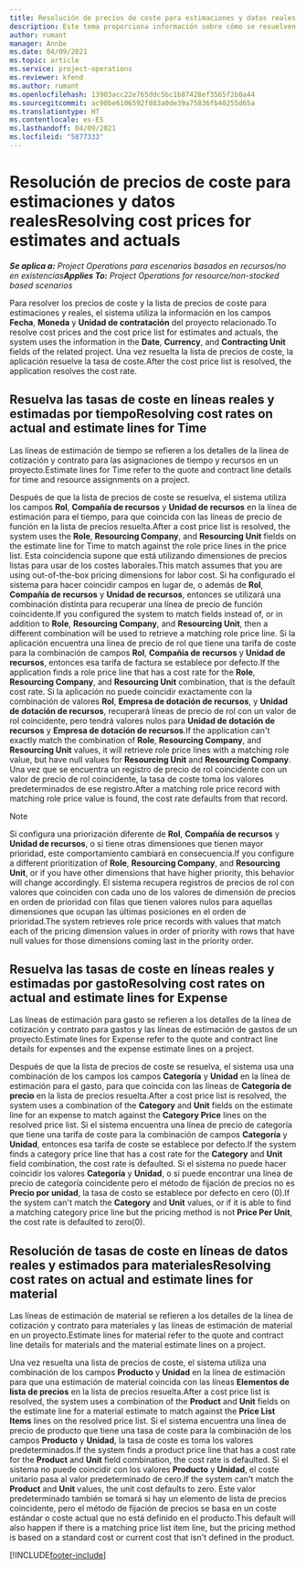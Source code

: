 ```yaml
---
title: Resolución de precios de coste para estimaciones y datos reales
description: Este tema proporciona información sobre cómo se resuelven los precios de venta en estimaciones y reales.
author: rumant
manager: Annbe
ms.date: 04/09/2021
ms.topic: article
ms.service: project-operations
ms.reviewer: kfend
ms.author: rumant
ms.openlocfilehash: 13903acc22e765ddc5bc1b87428ef3565f2b0a44
ms.sourcegitcommit: ac90be6106592f883a0de39a75836fb40255d65a
ms.translationtype: HT
ms.contentlocale: es-ES
ms.lasthandoff: 04/09/2021
ms.locfileid: "5877333"
---
```

# <a name="resolving-cost-prices-for-estimates-and-actuals"></a><span data-ttu-id="3a8d4-103">Resolución de precios de coste para estimaciones y datos reales</span><span class="sxs-lookup"><span data-stu-id="3a8d4-103">Resolving cost prices for estimates and actuals</span></span>

<span data-ttu-id="3a8d4-104">_**Se aplica a:** Project Operations para escenarios basados en recursos/no en existencias_</span><span class="sxs-lookup"><span data-stu-id="3a8d4-104">_**Applies To:** Project Operations for resource/non-stocked based scenarios_</span></span>

<span data-ttu-id="3a8d4-105">Para resolver los precios de coste y la lista de precios de coste para estimaciones y reales, el sistema utiliza la información en los campos **Fecha**, **Moneda** y **Unidad de contratación** del proyecto relacionado.</span><span class="sxs-lookup"><span data-stu-id="3a8d4-105">To resolve cost prices and the cost price list for estimates and actuals, the system uses the information in the **Date**, **Currency**, and **Contracting Unit** fields of the related project.</span></span> <span data-ttu-id="3a8d4-106">Una vez resuelta la lista de precios de coste, la aplicación resuelve la tasa de coste.</span><span class="sxs-lookup"><span data-stu-id="3a8d4-106">After the cost price list is resolved, the application resolves the cost rate.</span></span>

## <a name="resolving-cost-rates-on-actual-and-estimate-lines-for-time"></a><span data-ttu-id="3a8d4-107">Resuelva las tasas de coste en líneas reales y estimadas por tiempo</span><span class="sxs-lookup"><span data-stu-id="3a8d4-107">Resolving cost rates on actual and estimate lines for Time</span></span>

<span data-ttu-id="3a8d4-108">Las líneas de estimación de tiempo se refieren a los detalles de la línea de cotización y contrato para las asignaciones de tiempo y recursos en un proyecto.</span><span class="sxs-lookup"><span data-stu-id="3a8d4-108">Estimate lines for Time refer to the quote and contract line details for time and resource assignments on a project.</span></span>

<span data-ttu-id="3a8d4-109">Después de que la lista de precios de coste se resuelva, el sistema utiliza los campos **Rol**, **Compañía de recursos** y **Unidad de recursos** en la línea de estimación para el tiempo, para que coincida con las líneas de precio de función en la lista de precios resuelta.</span><span class="sxs-lookup"><span data-stu-id="3a8d4-109">After a cost price list is resolved, the system uses the **Role**, **Resourcing Company**, and **Resourcing Unit** fields on the estimate line for Time to match against the role price lines in the price list.</span></span> <span data-ttu-id="3a8d4-110">Esta coincidencia supone que está utilizando dimensiones de precios listas para usar de los costes laborales.</span><span class="sxs-lookup"><span data-stu-id="3a8d4-110">This match assumes that you are using out-of-the-box pricing dimensions for labor cost.</span></span> <span data-ttu-id="3a8d4-111">Si ha configurado el sistema para hacer coincidir campos en lugar de, o además de **Rol**, **Compañía de recursos** y **Unidad de recursos**, entonces se utilizará una combinación distinta para recuperar una línea de precio de función coincidente.</span><span class="sxs-lookup"><span data-stu-id="3a8d4-111">If you configured the system to match fields instead of, or in addition to **Role**, **Resourcing Company**, and **Resourcing Unit**, then a different combination will be used to retrieve a matching role price line.</span></span> <span data-ttu-id="3a8d4-112">Si la aplicación encuentra una línea de precio de rol que tiene una tarifa de coste para la combinación de campos **Rol**, **Compañía de recursos** y **Unidad de recursos**, entonces esa tarifa de factura se establece por defecto.</span><span class="sxs-lookup"><span data-stu-id="3a8d4-112">If the application finds a role price line that has a cost rate for the **Role**, **Resourcing Company**, and **Resourcing Unit** combination, that is the default cost rate.</span></span> <span data-ttu-id="3a8d4-113">Si la aplicación no puede coincidir exactamente con la combinación de valores **Rol**, **Empresa de dotación de recursos**, y **Unidad de dotación de recursos**, recuperará líneas de precio de rol con un valor de rol coincidente, pero tendrá valores nulos para **Unidad de dotación de recursos** y **Empresa de dotación de recursos**.</span><span class="sxs-lookup"><span data-stu-id="3a8d4-113">If the application can't exactly match the combination of **Role**, **Resourcing Company**, and **Resourcing Unit** values, it will retrieve role price lines with a matching role value, but have null values for **Resourcing Unit** and **Resourcing Company**.</span></span> <span data-ttu-id="3a8d4-114">Una vez que se encuentra un registro de precio de rol coincidente con un valor de precio de rol coincidente, la tasa de coste toma los valores predeterminados de ese registro.</span><span class="sxs-lookup"><span data-stu-id="3a8d4-114">After a matching role price record with matching role price value is found, the cost rate defaults from that record.</span></span> 

> [!NOTE]
> <span data-ttu-id="3a8d4-115">Si configura una priorización diferente de **Rol**, **Compañía de recursos** y **Unidad de recursos**, o si tiene otras dimensiones que tienen mayor prioridad, este comportamiento cambiará en consecuencia.</span><span class="sxs-lookup"><span data-stu-id="3a8d4-115">If you configure a different prioritization of **Role**, **Resourcing Company**, and **Resourcing Unit**, or if you have other dimensions that have higher priority, this behavior will change accordingly.</span></span> <span data-ttu-id="3a8d4-116">El sistema recupera registros de precios de rol con valores que coinciden con cada uno de los valores de dimensión de precios en orden de prioridad con filas que tienen valores nulos para aquellas dimensiones que ocupan las últimas posiciones en el orden de prioridad.</span><span class="sxs-lookup"><span data-stu-id="3a8d4-116">The system retrieves role price records with values that match each of the pricing dimension values in order of priority with rows that have null values for those dimensions coming last in the priority order.</span></span>

## <a name="resolving-cost-rates-on-actual-and-estimate-lines-for-expense"></a><span data-ttu-id="3a8d4-117">Resuelva las tasas de coste en líneas reales y estimadas por gasto</span><span class="sxs-lookup"><span data-stu-id="3a8d4-117">Resolving cost rates on actual and estimate lines for Expense</span></span>

<span data-ttu-id="3a8d4-118">Las líneas de estimación para gasto se refieren a los detalles de la línea de cotización y contrato para gastos y las líneas de estimación de gastos de un proyecto.</span><span class="sxs-lookup"><span data-stu-id="3a8d4-118">Estimate lines for Expense refer to the quote and contract line details for expenses and the expense estimate lines on a project.</span></span>

<span data-ttu-id="3a8d4-119">Después de que la lista de precios de coste se resuelva, el sistema usa una combinación de los campos los campos **Categoría** y **Unidad** en la línea de estimación para el gasto, para que coincida con las líneas de **Categoría de precio** en la lista de precios resuelta.</span><span class="sxs-lookup"><span data-stu-id="3a8d4-119">After a cost price list is resolved, the system uses a combination of the **Category** and **Unit** fields on the estimate line for an expense to match against the **Category Price** lines on the resolved price list.</span></span> <span data-ttu-id="3a8d4-120">Si el sistema encuentra una línea de precio de categoría que tiene una tarifa de coste para la combinación de campos **Categoría** y **Unidad**, entonces esa tarifa de coste se establece por defecto.</span><span class="sxs-lookup"><span data-stu-id="3a8d4-120">If the system finds a category price line that has a cost rate for the **Category** and **Unit** field combination, the cost rate is defaulted.</span></span> <span data-ttu-id="3a8d4-121">Si el sistema no puede hacer coincidir los valores **Categoría** y **Unidad**, o si puede encontrar una línea de precio de categoría coincidente pero el método de fijación de precios no es **Precio por unidad**, la tasa de costo se establece por defecto en cero (0).</span><span class="sxs-lookup"><span data-stu-id="3a8d4-121">If the system can't match the **Category** and **Unit** values, or if it is able to find a matching category price line but the pricing method is not **Price Per Unit**, the cost rate is defaulted to zero(0).</span></span>

## <a name="resolving-cost-rates-on-actual-and-estimate-lines-for-material"></a><span data-ttu-id="3a8d4-122">Resolución de tasas de coste en líneas de datos reales y estimados para materiales</span><span class="sxs-lookup"><span data-stu-id="3a8d4-122">Resolving cost rates on actual and estimate lines for material</span></span>

<span data-ttu-id="3a8d4-123">Las líneas de estimación de material se refieren a los detalles de la línea de cotización y contrato para materiales y las líneas de estimación de material en un proyecto.</span><span class="sxs-lookup"><span data-stu-id="3a8d4-123">Estimate lines for material refer to the quote and contract line details for materials and the material estimate lines on a project.</span></span>

<span data-ttu-id="3a8d4-124">Una vez resuelta una lista de precios de coste, el sistema utiliza una combinación de los campos **Producto** y **Unidad** en la línea de estimación para que una estimación de material coincida con las líneas **Elementos de lista de precios** en la lista de precios resuelta.</span><span class="sxs-lookup"><span data-stu-id="3a8d4-124">After a cost price list is resolved, the system uses a combination of the **Product** and **Unit** fields on the estimate line for a material estimate to match against the **Price List Items** lines on the resolved price list.</span></span> <span data-ttu-id="3a8d4-125">Si el sistema encuentra una línea de precio de producto que tiene una tasa de coste para la combinación de los campos **Producto** y **Unidad**, la tasa de coste es toma los valores predeterminados.</span><span class="sxs-lookup"><span data-stu-id="3a8d4-125">If the system finds a product price line that has a cost rate for the **Product** and **Unit** field combination, the cost rate is defaulted.</span></span> <span data-ttu-id="3a8d4-126">Si el sistema no puede coincidir con los valores **Producto** y **Unidad**, el coste unitario pasa al valor predeterminado de cero.</span><span class="sxs-lookup"><span data-stu-id="3a8d4-126">If the system can't match the **Product** and **Unit** values, the unit cost defaults to zero.</span></span> <span data-ttu-id="3a8d4-127">Este valor predeterminado también se tomará si hay un elemento de lista de precios coincidente, pero el método de fijación de precios se basa en un coste estándar o coste actual que no está definido en el producto.</span><span class="sxs-lookup"><span data-stu-id="3a8d4-127">This default will also happen if there is a matching price list item line, but the pricing method is based on a standard cost or current cost that isn't defined in the product.</span></span>

[!INCLUDE[footer-include](../includes/footer-banner.md)]
